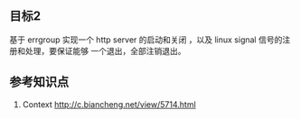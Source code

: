 ## 目标2
基于 errgroup 实现一个 http server 的启动和关闭 ，以及 linux signal 信号的注册和处理，要保证能够 一个退出，全部注销退出。

## 参考知识点
1. Context http://c.biancheng.net/view/5714.html
